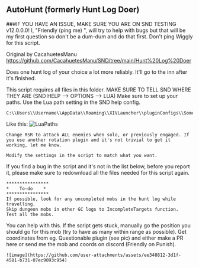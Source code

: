 ## AutoHunt (formerly Hunt Log Doer)

###IF YOU HAVE AN ISSUE, MAKE SURE YOU ARE ON SND TESTING v12.0.0.0!
I, "Friendly (ping me) <AutoParty>", will try to help with bugs but that will be my first question so don't be a dum-dum and do that first.
Don't ping Wiggly for this script.

Original by CacahuetesManu https://github.com/CacahuetesManu/SND/tree/main/Hunt%20Log%20Doer

Does one hunt log of your choice a lot more reliably.
It'll go to the inn after it's finished.

This script requires all files in this folder. MAKE SURE TO TELL SND WHERE THEY ARE (SND HELP --> OPTIONS --> LUA)
Make sure to set up your paths. Use the Lua path setting in the SND help config.

    C:\\Users\\Username\\AppData\\Roaming\\XIVLauncher\\pluginConfigs\\SomethingNeedDoing

Like this: ![LuaPaths](https://github.com/user-attachments/assets/3e31a761-8e70-4d66-867a-b8bf762401d7)

    Change RSR to attack ALL enemies when solo, or previously engaged. If you use another rotation plugin and it's not trivial to get it working, let me know.

    Modify the settings in the script to match what you want.
    
If you find a bug in the script and it's not in the list below, before you report it, please make sure to redownload all the files needed for this script again.

    ****************
    *    To-do    *
    ****************
    If possible, look for any uncompleted mobs in the hunt log while travelling.
    Skip dungeon mobs in other GC logs to IncompleteTargets function.
    Test all the mobs.
You can help with this. If the script gets stuck, manually go the position you should go for this mob (try to have as many within range as possible).
Get coordinates from eg. Questionable plugin (see pic) and either make a PR here or send me the mob and coords on discord (Friendly on Punish).
    
    ![image](https://github.com/user-attachments/assets/ee348812-3d1f-4581-b731-07ec9093c954)

